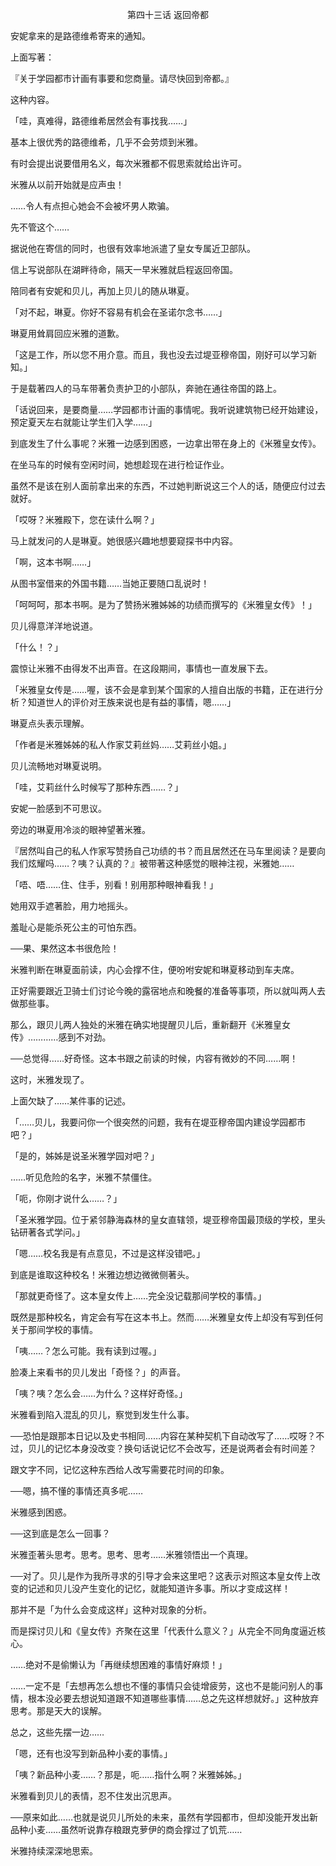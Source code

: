 <p align="center">第四十三话 返回帝都</p>

安妮拿来的是路德维希寄来的通知。

上面写著：

『关于学园都市计画有事要和您商量。请尽快回到帝都。』

这种内容。

「哇，真难得，路德维希居然会有事找我……」

基本上很优秀的路德维希，几乎不会劳烦到米雅。

有时会提出说要借用名义，每次米雅都不假思索就给出许可。

米雅从以前开始就是应声虫！

……令人有点担心她会不会被坏男人欺骗。

先不管这个……

据说他在寄信的同时，也很有效率地派遣了皇女专属近卫部队。

信上写说部队在湖畔待命，隔天一早米雅就启程返回帝国。

陪同者有安妮和贝儿，再加上贝儿的随从琳夏。

「对不起，琳夏。你好不容易有机会在圣诺尔念书……」

琳夏用耸肩回应米雅的道歉。

「这是工作，所以您不用介意。而且，我也没去过堤亚穆帝国，刚好可以学习新知。」

于是载著四人的马车带著负责护卫的小部队，奔驰在通往帝国的路上。

「话说回来，是要商量……学园都市计画的事情呢。我听说建筑物已经开始建设，预定夏天左右就能让学生们入学……」

到底发生了什么事呢？米雅一边感到困惑，一边拿出带在身上的《米雅皇女传》。

在坐马车的时候有空闲时间，她想趁现在进行检证作业。

虽然不是该在别人面前拿出来的东西，不过她判断说这三个人的话，随便应付过去就好。

「哎呀？米雅殿下，您在读什么啊？」

马上就发问的人是琳夏。她很感兴趣地想要窥探书中内容。

「啊，这本书啊……」

从图书室借来的外国书籍……当她正要随口乱说时！

「呵呵呵，那本书啊。是为了赞扬米雅姊姊的功绩而撰写的《米雅皇女传》！」

贝儿得意洋洋地说道。

「什么！？」

震惊让米雅不由得发不出声音。在这段期间，事情也一直发展下去。

「米雅皇女传是……喔，该不会是拿到某个国家的人擅自出版的书籍，正在进行分析？知道世人的评价对王族来说也是有益的事情，嗯……」

琳夏点头表示理解。

「作者是米雅姊姊的私人作家艾莉丝妈……艾莉丝小姐。」

贝儿流畅地对琳夏说明。

「哇，艾莉丝什么时候写了那种东西……？」

安妮一脸感到不可思议。

旁边的琳夏用冷淡的眼神望著米雅。

『居然叫自己的私人作家写赞扬自己功绩的书？而且居然还在马车里阅读？是要向我们炫耀吗……？咦？认真的？』被带著这种感觉的眼神注视，米雅她……

「唔、唔……住、住手，别看！别用那种眼神看我！」

她用双手遮著脸，用力地摇头。

羞耻心是能杀死公主的可怕东西。

──果、果然这本书很危险！

米雅判断在琳夏面前读，内心会撑不住，便吩咐安妮和琳夏移动到车夫席。

正好需要跟近卫骑士们讨论今晚的露宿地点和晚餐的准备等事项，所以就叫两人去做那些事。

那么，跟贝儿两人独处的米雅在确实地提醒贝儿后，重新翻开《米雅皇女传》…………感到不对劲。

──总觉得……好奇怪。这本书跟之前读的时候，内容有微妙的不同……啊！

这时，米雅发现了。

上面欠缺了……某件事的记述。

「……贝儿，我要问你一个很突然的问题，我有在堤亚穆帝国内建设学园都市吧？」

「是的，姊姊是说圣米雅学园对吧？」

……听见危险的名字，米雅不禁僵住。

「呃，你刚才说什么……？」

「圣米雅学园。位于紧邻静海森林的皇女直辖领，堤亚穆帝国最顶级的学校，里头钻研著各式学问。」

「嗯……校名我是有点意见，不过是这样没错吧。」

到底是谁取这种校名！米雅边想边微微侧著头。

「那就更奇怪了。这本皇女传上……完全没记载那间学校的事情。」

既然是那种校名，肯定会有写在这本书上。然而……米雅皇女传上却没有写到任何关于那间学校的事情。

「咦……？怎么可能。我有读到过喔。」

脸凑上来看书的贝儿发出「奇怪？」的声音。

「咦？咦？怎么会……为什么？这样好奇怪。」

米雅看到陷入混乱的贝儿，察觉到发生什么事。

──恐怕是跟那本日记以及史书相同……内容在某种契机下自动改写了……哎呀？不过，贝儿的记忆本身没改变？换句话说记忆不会改写，还是说两者会有时间差？

跟文字不同，记忆这种东西给人改写需要花时间的印象。

──嗯，搞不懂的事情还真多呢……

米雅感到困惑。

──这到底是怎么一回事？

米雅歪著头思考。思考。思考、思考……米雅领悟出一个真理。

──对了。贝儿是作为我所寻求的引导才会来这里吧？这表示对照这本皇女传上改变的记述和贝儿没产生变化的记忆，就能知道许多事。所以才变成这样！

那并不是「为什么会变成这样」这种对现象的分析。

而是探讨贝儿和《皇女传》齐聚在这里「代表什么意义？」从完全不同角度逼近核心。

……绝对不是偷懒认为「再继续想困难的事情好麻烦！」

……一定不是「去想再怎么想也不懂的事情只会徒增疲劳，这也不是能问别人的事情，根本没必要去想说知道跟不知道哪些事情……总之先这样想就好。」这种放弃思考。那是天大的误解。

总之，这些先摆一边……

「嗯，还有也没写到新品种小麦的事情。」

「咦？新品种小麦……？那是，呃……指什么啊？米雅姊姊。」

米雅看到贝儿的表情，忍不住发出沉思声。

──原来如此……也就是说贝儿所处的未来，虽然有学园都市，但却没能开发出新品种小麦……虽然听说靠存粮跟克萝伊的商会撑过了饥荒……

米雅持续深深地思索。


